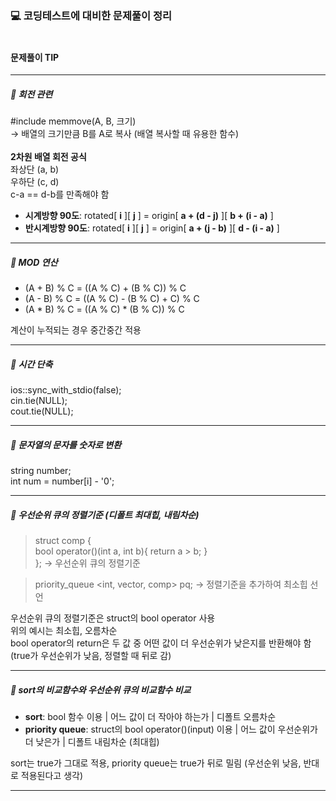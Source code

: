 ### 💻 코딩테스트에 대비한 문제풀이 정리 <br/><br/>
#### 문제풀이 TIP

---

##### 📖 회전 관련
#include <cstring> memmove(A, B, 크기) <br/>
→ 배열의 크기만큼 B를 A로 복사 (배열 복사할 때 유용한 함수) <br/>
<br/>
**2차원 배열 회전 공식** <br/>
좌상단 (a, b) <br/>
우하단 (c, d) <br/>
c-a == d-b를 만족해야 함 <br/>
- **시계방향 90도**: rotated[ **i** ][ **j** ] = origin[ **a + (d - j)** ][ **b + (i - a)** ] <br/>
- **반시계방향 90도**: rotated[ **i** ][ **j** ] = origin[ **a + (j - b)** ][ **d - (i - a)** ] <br/>

---

##### 📖 MOD 연산
- (A + B) % C = ((A % C) + (B % C)) % C <br/>
- (A - B) % C = ((A % C) - (B % C) + C) % C <br/>
- (A * B) % C = ((A % C) * (B % C)) % C <br/>

계산이 누적되는 경우 중간중간 적용 <br/>

---

##### 📖 시간 단축
ios::sync_with_stdio(false); <br/>
cin.tie(NULL); <br/>
cout.tie(NULL); <br/>

---

##### 📖 문자열의 문자를 숫자로 변환
string number; <br/>
int num = number[i] - '0'; <br/>

---

##### 📖 우선순위 큐의 정렬기준 (디폴트 최대힙, 내림차순)
> struct comp { <br/>
bool operator()(int a, int b){ return a > b; } <br/>
}; → 우선순위 큐의 정렬기준 <br/>

> priority_queue <int, vector<int>, comp> pq; → 정렬기준을 추가하여 최소힙 선언 <br/>

우선순위 큐의 정렬기준은 struct의 bool operator 사용 <br/>
위의 예시는 최소힙, 오름차순 <br/>
bool operator의 return은 두 값 중 어떤 값이 더 우선순위가 낮은지를 반환해야 함 <br/>
(true가 우선순위가 낮음, 정렬할 때 뒤로 감) <br/>

---

##### 📖 sort의 비교함수와 우선순위 큐의 비교함수 비교
- **sort**: bool 함수 이용 | 어느 값이 더 작아야 하는가 | 디폴트 오름차순
- **priority queue**: struct의 bool operator()(input) 이용 | 어느 값이 우선순위가 더 낮은가 | 디폴트 내림차순 (최대힙)

sort는 true가 그대로 적용, priority queue는 true가 뒤로 밀림 (우선순위 낮음, 반대로 적용된다고 생각)

---
